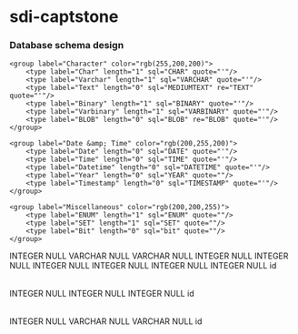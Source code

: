 # sdi-captstone

### Database schema design
<?xml version="1.0" encoding="utf-8" ?>
<!-- SQL XML created by WWW SQL Designer, https://github.com/ondras/wwwsqldesigner/ -->
<!-- Active URL: https://sql.toad.cz/ -->
<sql>
<datatypes db="mysql">
	<group label="Numeric" color="rgb(238,238,170)">
		<type label="Integer" length="0" sql="INTEGER" quote=""/>
	 	<type label="TINYINT" length="0" sql="TINYINT" quote=""/>
	 	<type label="SMALLINT" length="0" sql="SMALLINT" quote=""/>
	 	<type label="MEDIUMINT" length="0" sql="MEDIUMINT" quote=""/>
	 	<type label="INT" length="0" sql="INT" quote=""/>
		<type label="BIGINT" length="0" sql="BIGINT" quote=""/>
		<type label="Decimal" length="1" sql="DECIMAL" re="DEC" quote=""/>
		<type label="Single precision" length="0" sql="FLOAT" quote=""/>
		<type label="Double precision" length="0" sql="DOUBLE" re="DOUBLE" quote=""/>
	</group>

	<group label="Character" color="rgb(255,200,200)">
		<type label="Char" length="1" sql="CHAR" quote="'"/>
		<type label="Varchar" length="1" sql="VARCHAR" quote="'"/>
		<type label="Text" length="0" sql="MEDIUMTEXT" re="TEXT" quote="'"/>
		<type label="Binary" length="1" sql="BINARY" quote="'"/>
		<type label="Varbinary" length="1" sql="VARBINARY" quote="'"/>
		<type label="BLOB" length="0" sql="BLOB" re="BLOB" quote="'"/>
	</group>

	<group label="Date &amp; Time" color="rgb(200,255,200)">
		<type label="Date" length="0" sql="DATE" quote="'"/>
		<type label="Time" length="0" sql="TIME" quote="'"/>
		<type label="Datetime" length="0" sql="DATETIME" quote="'"/>
		<type label="Year" length="0" sql="YEAR" quote=""/>
		<type label="Timestamp" length="0" sql="TIMESTAMP" quote="'"/>
	</group>
	
	<group label="Miscellaneous" color="rgb(200,200,255)">
		<type label="ENUM" length="1" sql="ENUM" quote=""/>
		<type label="SET" length="1" sql="SET" quote=""/>
		<type label="Bit" length="0" sql="bit" quote=""/>
	</group>
</datatypes><table x="802" y="224" name="Member">
<row name="id" null="1" autoincrement="1">
<datatype>INTEGER</datatype>
<default>NULL</default></row>
<row name="First Name" null="1" autoincrement="0">
<datatype>VARCHAR</datatype>
<default>NULL</default></row>
<row name="Last Name" null="1" autoincrement="0">
<datatype>VARCHAR</datatype>
<default>NULL</default></row>
<row name="Rank/Grade" null="1" autoincrement="0">
<datatype>INTEGER</datatype>
<default>NULL</default></row>
<row name="Office Symbol" null="1" autoincrement="0">
<datatype>INTEGER</datatype>
<default>NULL</default></row>
<row name="Org_ID" null="1" autoincrement="0">
<datatype>INTEGER</datatype>
<default>NULL</default><relation table="Organization" row="id" />
</row>
<row name="Supervisor_ID" null="1" autoincrement="0">
<datatype>INTEGER</datatype>
<default>NULL</default><relation table="Member" row="id" />
</row>
<row name="Location/Status" null="1" autoincrement="0">
<datatype>INTEGER</datatype>
<default>NULL</default><relation table="Location/Status" row="id" />
</row>
<row name="Is Supervisor?" null="1" autoincrement="0">
<datatype>INTEGER</datatype>
<default>NULL</default></row>
<key type="PRIMARY" name="">
<part>id</part>
</key>
</table>
<table x="560" y="192" name="Organization">
<row name="id" null="1" autoincrement="1">
<datatype>INTEGER</datatype>
<default>NULL</default></row>
<row name="Org Name" null="1" autoincrement="0">
<datatype>INTEGER</datatype>
<default>NULL</default></row>
<row name="Org Commander" null="1" autoincrement="0">
<datatype>INTEGER</datatype>
<default>NULL</default></row>
<key type="PRIMARY" name="">
<part>id</part>
</key>
</table>
<table x="1052" y="387" name="Location/Status">
<row name="id" null="1" autoincrement="1">
<datatype>INTEGER</datatype>
<default>NULL</default></row>
<row name="Location" null="1" autoincrement="0">
<datatype>VARCHAR</datatype>
<default>NULL</default></row>
<row name="Status" null="1" autoincrement="0">
<datatype>VARCHAR</datatype>
<default>NULL</default></row>
<key type="PRIMARY" name="">
<part>id</part>
</key>
</table>
</sql>
